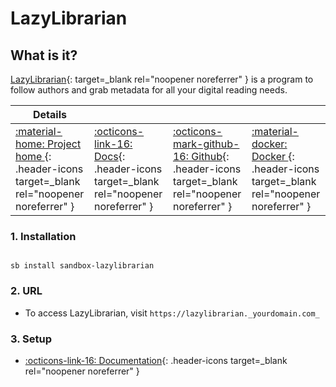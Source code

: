 # LazyLibrarian

## What is it?

[LazyLibrarian](https://gitlab.com/LazyLibrarian/LazyLibrarian){: target=_blank rel="noopener noreferrer" } is a program to follow authors and grab metadata for all your digital reading needs.

| Details     |             |             |             |
|-------------|-------------|-------------|-------------|
| [:material-home: Project home ](https://gitlab.com/LazyLibrarian/LazyLibrarian){: .header-icons target=_blank rel="noopener noreferrer" } | [:octicons-link-16: Docs](https://lazylibrarian.gitlab.io/){: .header-icons target=_blank rel="noopener noreferrer" } | [:octicons-mark-github-16: Github](https://gitlab.com/LazyLibrarian/LazyLibrarian){: .header-icons target=_blank rel="noopener noreferrer" } | [:material-docker: Docker ](https://hub.docker.com/r/linuxserver/lazylibrarian){: .header-icons target=_blank rel="noopener noreferrer" }|

### 1. Installation

``` shell

sb install sandbox-lazylibrarian

```

### 2. URL

- To access LazyLibrarian, visit `https://lazylibrarian._yourdomain.com_`

### 3. Setup

- [:octicons-link-16: Documentation](https://lazylibrarian.gitlab.io/){: .header-icons target=_blank rel="noopener noreferrer" }
